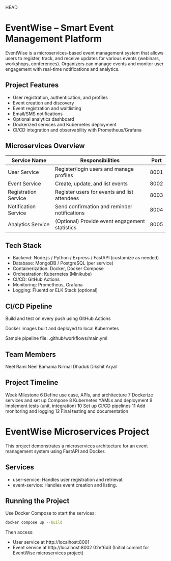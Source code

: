 HEAD
# EventWise – Smart Event Management Platform

EventWise is a microservices-based event management system that allows users to register, track, and receive updates for various events (webinars, workshops, conferences). Organizers can manage events and monitor user engagement with real-time notifications and analytics.

## Project Features
- User registration, authentication, and profiles
- Event creation and discovery
- Event registration and waitlisting
- Email/SMS notifications
- Optional analytics dashboard
- Dockerized services and Kubernetes deployment
- CI/CD integration and observability with Prometheus/Grafana


## Microservices Overview

| Service Name      | Responsibilities                                       | Port  |
|-------------------|--------------------------------------------------------|-------|
| User Service       | Register/login users and manage profiles              | 8001  |
| Event Service      | Create, update, and list events                       | 8002  |
| Registration Service | Register users for events and list attendees         | 8003  |
| Notification Service | Send confirmation and reminder notifications         | 8004  |
| Analytics Service  | (Optional) Provide event engagement statistics        | 8005  |


## Tech Stack

- Backend: Node.js / Python / Express / FastAPI (customize as needed)
- Database: MongoDB / PostgreSQL (per service)
- Containerization: Docker, Docker Compose
- Orchestration: Kubernetes (Minikube)
- CI/CD: GitHub Actions
- Monitoring: Prometheus, Grafana
- Logging: Fluentd or ELK Stack (optional)

## CI/CD Pipeline
Build and test on every push using GitHub Actions

Docker images built and deployed to local Kubernetes

Sample pipeline file: .github/workflows/main.yml


## Team Members
Neel Rami
Neel Bamania
Nirmal Dhaduk
Dikshit Aryal

## Project Timeline
Week	  Milestone
6	      Define use case, APIs, and architecture
7	      Dockerize services and set up Compose
8	      Kubernetes YAMLs and deployment
9	      Implement tests (unit, integration)
10	    Set up CI/CD pipelines
11	    Add monitoring and logging
12	    Final testing and documentation

# EventWise Microservices Project

This project demonstrates a microservices architecture for an event management system using FastAPI and Docker.

## Services

- user-service: Handles user registration and retrieval.
- event-service: Handles event creation and listing.

## Running the Project

Use Docker Compose to start the services:

```bash
docker compose up --build
```

Then access:
- User service at http://localhost:8001
- Event service at http://localhost:8002
02ef6d3 (Initial commit for EventWise microservices project)
